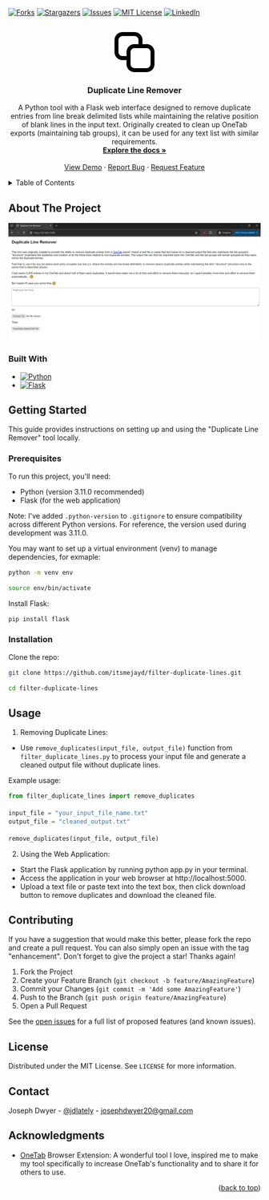 <a name="readme-top"></a>
<!-- PROJECT SHIELDS -->
<!--
*** I'm using markdown "reference style" links for readability.
*** Reference links are enclosed in brackets [ ] instead of parentheses ( ).
*** See the bottom of this document for the declaration of the reference variables
*** for contributors-url, forks-url, etc. This is an optional, concise syntax you may use.
*** https://www.markdownguide.org/basic-syntax/#reference-style-links
-->
[![Forks][forks-shield]][forks-url]
[![Stargazers][stars-shield]][stars-url]
[![Issues][issues-shield]][issues-url]
[![MIT License][license-shield]][license-url]
[![LinkedIn][linkedin-shield]][linkedin-url]



<!-- PROJECT LOGO -->
<br />
<div align="center">
  <a href="https://github.com/itsmejayd/filter-duplicate-lines">
    <img src="images/logo.png" alt="Logo" width="80" height="80">
  </a>

<h3 align="center">Duplicate Line Remover</h3>

  <p align="center">
    A Python tool with a Flask web interface designed to remove duplicate entries from line break delimited lists while maintaining the relative position of blank lines in the input text. Originally created to clean up OneTab exports (maintaining tab groups), it can be used for any text list with similar requirements.
    <br />
    <a href="https://github.com/itsmejayd/filter-duplicate-lines"><strong>Explore the docs »</strong></a>
    <br />
    <br />
    <a href="https://github.com/itsmejayd/filter-duplicate-lines">View Demo</a>
    ·
    <a href="https://github.com/itsmejayd/filter-duplicate-lines/issues/new?labels=bug&template=bug-report---.md">Report Bug</a>
    ·
    <a href="https://github.com/itsmejayd/filter-duplicate-lines/issues/new?labels=enhancement&template=feature-request---.md">Request Feature</a>
  </p>
</div>



<!-- TABLE OF CONTENTS -->
<details>
  <summary>Table of Contents</summary>
  <ol>
    <li>
      <a href="#about-the-project">About The Project</a>
      <ul>
        <li><a href="#built-with">Built With</a></li>
      </ul>
    </li>
    <li>
      <a href="#getting-started">Getting Started</a>
      <ul>
        <li><a href="#prerequisites">Prerequisites</a></li>
        <li><a href="#installation">Installation</a></li>
      </ul>
    </li>
    <li><a href="#usage">Usage</a></li>
    <li><a href="#contributing">Contributing</a></li>
    <li><a href="#license">License</a></li>
    <li><a href="#contact">Contact</a></li>
    <li><a href="#acknowledgments">Acknowledgments</a></li>
  </ol>
</details>



<!-- ABOUT THE PROJECT -->
## About The Project

[![Product Name Screen Shot][product-screenshot]](https://example.com)



### Built With


* [![Python][Python.org]][Python-url]
* [![Flask][flask.palletsprojects.com]][Flask-url]



<!-- GETTING STARTED -->
## Getting Started

This guide provides instructions on setting up and using the "Duplicate Line Remover" tool locally.

### Prerequisites

To run this project, you'll need:
- Python (version 3.11.0 recommended)
- Flask (for the web application)

Note: I've added `.python-version` to `.gitignore` to ensure compatibility across different Python versions. For reference, the version used during development was 3.11.0.

You may want to set up a virtual environment (venv) to manage dependencies, for exmaple:
```sh
python -m venv env
```
```sh
source env/bin/activate
```

Install Flask:
```sh
pip install flask
```

### Installation

   Clone the repo:
   ```sh
   git clone https://github.com/itsmejayd/filter-duplicate-lines.git
   ```
   ```sh
   cd filter-duplicate-lines
   ```
   

<!-- USAGE EXAMPLES -->
## Usage

1. Removing Duplicate Lines:
  - Use `remove_duplicates(input_file, output_file)` function from `filter_duplicate_lines.py` to process your input file and generate a cleaned output file without duplicate lines.

  Example usage:
  ```python
  from filter_duplicate_lines import remove_duplicates
  
  input_file = "your_input_file_name.txt"
  output_file = "cleaned_output.txt"
  
  remove_duplicates(input_file, output_file)
  ```

2. Using the Web Application:

  - Start the Flask application by running python app.py in your terminal.
  - Access the application in your web browser at http://localhost:5000.
  - Upload a text file or paste text into the text box, then click download button to remove duplicates and download the cleaned file.




<!-- CONTRIBUTING -->
## Contributing

If you have a suggestion that would make this better, please fork the repo and create a pull request. You can also simply open an issue with the tag "enhancement".
Don't forget to give the project a star! Thanks again!

1. Fork the Project
2. Create your Feature Branch (`git checkout -b feature/AmazingFeature`)
3. Commit your Changes (`git commit -m 'Add some AmazingFeature'`)
4. Push to the Branch (`git push origin feature/AmazingFeature`)
5. Open a Pull Request

See the [open issues](https://github.com/itsmejayd/filter-duplicate-lines/issues) for a full list of proposed features (and known issues).



<!-- LICENSE -->
## License

Distributed under the MIT License. See `LICENSE` for more information.



<!-- CONTACT -->
## Contact

Joseph Dwyer - [@jdlately](https://twitter.com/jdlately) - josephdwyer20@gmail.com



<!-- ACKNOWLEDGMENTS -->
## Acknowledgments

* [OneTab](https://www.one-tab.com/) Browser Extension: A wonderful tool I love, inspired me to make my tool specifically to increase OneTab's functionality and to share it for others to use.


<p align="right">(<a href="#readme-top">back to top</a>)</p>

<!-- https://www.markdownguide.org/basic-syntax/#reference-style-links -->
[forks-shield]: https://img.shields.io/github/forks/itsmejayd/filter-duplicate-lines.svg?style=for-the-badge
[forks-url]: https://github.com/itsmejayd/filter-duplicate-lines/network/members
[stars-shield]: https://img.shields.io/github/stars/itsmejayd/filter-duplicate-lines.svg?style=for-the-badge
[stars-url]: https://github.com/itsmejayd/filter-duplicate-lines/stargazers
[issues-shield]: https://img.shields.io/github/issues/itsmejayd/filter-duplicate-lines.svg?style=for-the-badge
[issues-url]: https://github.com/itsmejayd/filter-duplicate-lines/issues
[license-shield]: https://img.shields.io/github/license/itsmejayd/filter-duplicate-lines.svg?style=for-the-badge
[license-url]: https://github.com/itsmejayd/filter-duplicate-lines/blob/master/LICENSE.txt
[linkedin-shield]: https://img.shields.io/badge/-LinkedIn-black.svg?style=for-the-badge&logo=linkedin&colorB=555
[linkedin-url]: https://linkedin.com/in/josephdwyer20
[product-screenshot]: images/flask_web_app.png
[Python.org]: https://img.shields.io/badge/Python-FFD43B?style=for-the-badge&logo=python&logoColor=blue
[Python-url]: https://www.python.org/
[Flask.palletsprojects.com]: https://img.shields.io/badge/Flask-000000?style=for-the-badge&logo=flask&logoColor=white
[Flask-url]: https://flask.palletsprojects.com/en/3.0.x/